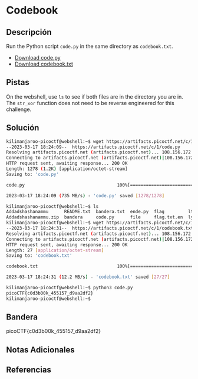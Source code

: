 # Codebook

## Descripción
Run the Python script `code.py` in the same directory as `codebook.txt`.

-   [Download code.py](https://artifacts.picoctf.net/c/1/code.py)
-   [Download codebook.txt](https://artifacts.picoctf.net/c/1/codebook.txt)
## Pistas
On the webshell, use `ls` to see if both files are in the directory you are in.
The `str_xor` function does not need to be reverse engineered for this challenge.
## Solución
```bash
kilimanjaroo-picoctf@webshell:~$ wget https://artifacts.picoctf.net/c/1/code.py
--2023-03-17 18:24:09--  https://artifacts.picoctf.net/c/1/code.py
Resolving artifacts.picoctf.net (artifacts.picoctf.net)... 108.156.172.74, 108.156.172.6, 108.156.172.42, ...
Connecting to artifacts.picoctf.net (artifacts.picoctf.net)|108.156.172.74|:443... connected.
HTTP request sent, awaiting response... 200 OK
Length: 1278 (1.2K) [application/octet-stream]
Saving to: 'code.py'

code.py                                   100%[===================================================================================>]   1.25K  --.-KB/s    in 0s      

2023-03-17 18:24:09 (735 MB/s) - 'code.py' saved [1278/1278]

kilimanjaroo-picoctf@webshell:~$ ls
Addadshashanammu      README.txt  bandera.txt  ende.py  flag         ltdis.sh    lyrics.txt.1   pw.txt  static.ltdis.strings.txt  strings
Addadshashanammu.zip  bandera     code.py      file     flag.txt.en  lyrics.txt  nano.241.save  static  static.ltdis.x86_64.txt   warm
kilimanjaroo-picoctf@webshell:~$ wget https://artifacts.picoctf.net/c/1/codebook.txt
--2023-03-17 18:24:31--  https://artifacts.picoctf.net/c/1/codebook.txt
Resolving artifacts.picoctf.net (artifacts.picoctf.net)... 108.156.172.120, 108.156.172.74, 108.156.172.6, ...
Connecting to artifacts.picoctf.net (artifacts.picoctf.net)|108.156.172.120|:443... connected.
HTTP request sent, awaiting response... 200 OK
Length: 27 [application/octet-stream]
Saving to: 'codebook.txt'

codebook.txt                              100%[===================================================================================>]      27  --.-KB/s    in 0s      

2023-03-17 18:24:31 (12.2 MB/s) - 'codebook.txt' saved [27/27]

kilimanjaroo-picoctf@webshell:~$ python3 code.py 
picoCTF{c0d3b00k_455157_d9aa2df2}
kilimanjaroo-picoctf@webshell:~$
```
## Bandera
picoCTF{c0d3b00k_455157_d9aa2df2}

## Notas Adicionales 

## Referencias
